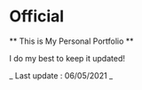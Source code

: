 # Official


** This is My Personal Portfolio **

I do my best to keep it updated! 

_ Last update : 06/05/2021 _
